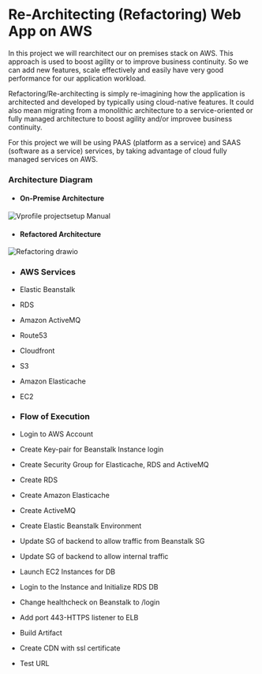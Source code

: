 # Re-Architecting (Refactoring) Web App on AWS

In this project we will rearchitect our on premises stack on AWS. This approach is used to boost agility or to improve business continuity. So we can add new features, scale effectively and easily have very good performance for our application workload.

Refactoring/Re-architecting is simply re-imagining how the application is architected and developed by typically using cloud-native features. It could also mean migrating from a monolithic architecture to a service-oriented or fully managed architecture to boost agility and/or improvee business continuity.

For this project we will be using PAAS (platform as a service) and SAAS (software as a service) services, by taking advantage of cloud fully managed services on AWS.

### Architecture Diagram

- #### On-Premise Architecture
  
![Vprofile projectsetup Manual](https://github.com/Sulemoore/DevOps-Projects/assets/101164153/f3fb4a5e-eb31-41a1-af94-6bd5eddef18f)


- #### Refactored Architecture
![Refactoring drawio](https://github.com/Sulemoore/DevOps-Projects/assets/101164153/0cfeb2b7-f933-4a80-9204-1a650e0fc15e)



- ### AWS Services

- Elastic Beanstalk
- RDS
- Amazon ActiveMQ
- Route53
- Cloudfront
- S3
- Amazon Elasticache
- EC2
  

- ### Flow of Execution

- Login to AWS Account
- Create Key-pair for Beanstalk Instance login
- Create Security Group for Elasticache, RDS and ActiveMQ
- Create RDS
- Create Amazon Elasticache
- Create ActiveMQ
- Create Elastic Beanstalk Environment
- Update SG of backend to allow traffic from Beanstalk SG
- Update SG of backend to allow internal traffic
- Launch EC2 Instances for DB
- Login to the Instance and Initialize RDS DB
- Change healthcheck on Beanstalk to /login
- Add port 443-HTTPS listener to ELB
- Build Artifact
- Create CDN with ssl certificate
- Test URL



